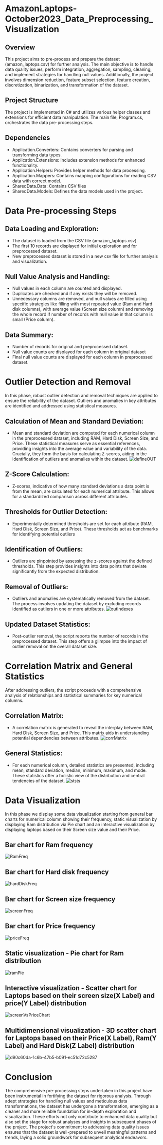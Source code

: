 # AmazonLaptops-October2023_Data_Preprocessing_Visualization

## Overview
This project aims to pre-process and prepare the dataset (amazon_laptops.csv) for further analysis. The main objective is to handle data quality issues, perform integration, aggregation, sampling, cleaning, and implement strategies for handling null values. Additionally, the project involves dimension reduction, feature subset selection, feature creation, discretization, binarization, and transformation of the dataset.

## Project Structure
The project is implemented in C# and utilizes various helper classes and extensions for efficient data manipulation. The main file, Program.cs, orchestrates the data pre-processing steps.

## Dependencies
* Application.Converters: Contains converters for parsing and transforming data types.
* Application.Extensions: Includes extension methods for enhanced functionality.
* Application.Helpers: Provides helper methods for data processing.
* Application.Mappers: Contains mapping configurations for reading CSV data with correct model.
* SharedData.Data: Contains CSV files
* SharedData.Models: Defines the data models used in the project.

# Data Pre-processing Steps

## Data Loading and Exploration:
* The dataset is loaded from the CSV file (amazon_laptops.csv).
* The first 10 records are displayed for initial exploration and for preprocessed dataset.
* New preprocessed dataset is stored in a new csv file for further analysis and visualization.

## Null Value Analysis and Handling:
* Null values in each column are counted and displayed.
* Duplicates are checked and if any exists they will be removed.
* Unnecessary columns are removed, and null values are filled using specific strategies like filling with most repeated value (Ram and Hard disk columns), with average value (Screen size column) and removing the whole record if number of records with null value in that column is small (Price column).

## Data Summary:
* Number of records for original and preprocessed dataset.
* Null value counts are displayed for each column in original dataset
* Final null value counts are displayed for each column in preprocessed dataset.

# Outlier Detection and Removal

In this phase, robust outlier detection and removal techniques are applied to ensure the reliability of the dataset. Outliers and anomalies in key attributes are identified and addressed using statistical measures.

## Calculation of Mean and Standard Deviation:
* Mean and standard deviation are computed for each numerical column in the preprocessed dataset, including RAM, Hard Disk, Screen Size, and Price. These statistical measures serve as essential references, providing insights into the average value and variability of the data. Crucially, they form the basis for calculating Z-scores, aiding in the identification of outliers and anomalies within the dataset.
![defineOUT](https://github.com/Albiongit/AmazonLaptops-October2023_Data_Preprocessing_Visualization/assets/62037447/3a137712-a89b-45d7-838c-f230310a52ad)


## Z-Score Calculation:
* Z-scores, indicative of how many standard deviations a data point is from the mean, are calculated for each numerical attribute. This allows for a standardized comparison across different attributes.

## Thresholds for Outlier Detection:
* Experimentally determined thresholds are set for each attribute (RAM, Hard Disk, Screen Size, and Price). These thresholds act as benchmarks for identifying potential outliers

## Identification of Outliers:
* Outliers are pinpointed by assessing the z-scores against the defined thresholds. This step provides insights into data points that deviate significantly from the expected distribution.

## Removal of Outliers:
* Outliers and anomalies are systematically removed from the dataset. The process involves updating the dataset by excluding records identified as outliers in one or more attributes.
![outIndexes](https://github.com/Albiongit/AmazonLaptops-October2023_Data_Preprocessing_Visualization/assets/62037447/fda9b909-70e8-4b7d-96bf-b950be232a88)


## Updated Dataset Statistics:
* Post-outlier removal, the script reports the number of records in the preprocessed dataset. This step offers a glimpse into the impact of outlier removal on the overall dataset size.

# Correlation Matrix and General Statistics

After addressing outliers, the script proceeds with a comprehensive analysis of relationships and statistical summaries for key numerical columns.
## Correlation Matrix:
* A correlation matrix is generated to reveal the interplay between RAM, Hard Disk, Screen Size, and Price. This matrix aids in understanding potential dependencies between attributes.
![corrMatrix](https://github.com/Albiongit/AmazonLaptops-October2023_Data_Preprocessing_Visualization/assets/62037447/db681787-3966-4583-9dbc-c2001e3c016b)


## General Statistics:
* For each numerical column, detailed statistics are presented, including mean, standard deviation, median, minimum, maximum, and mode. These statistics offer a holistic view of the distribution and central tendencies of the dataset.
![ststs](https://github.com/Albiongit/AmazonLaptops-October2023_Data_Preprocessing_Visualization/assets/62037447/9904e0e3-318e-45d2-a47b-87a0bd90fc8c)


# Data Visualization

In this phase we display some data visualization starting from general bar charts for numerical column showing their frequency, static visualization by displaying Ram distribution via Pie chart and an interactive visualization by displaying laptops based on their Screen size value and their Price.

## Bar chart for Ram frequency
![RamFreq](https://github.com/Albiongit/AmazonLaptops-October2023_Data_Preprocessing_Visualization/assets/62037447/7e2f1cb4-8964-4cd6-a21e-9b1471b902b3)

## Bar chart for Hard disk frequency
![hardDiskFreq](https://github.com/Albiongit/AmazonLaptops-October2023_Data_Preprocessing_Visualization/assets/62037447/26a302d6-f83f-4b55-88cc-bf61b59f6fec)

## Bar chart for Screen size frequency
![screenFreq](https://github.com/Albiongit/AmazonLaptops-October2023_Data_Preprocessing_Visualization/assets/62037447/b973b2fe-aa63-434a-9627-67f2ddd7023d)

## Bar chart for Price frequency
![priceFreq](https://github.com/Albiongit/AmazonLaptops-October2023_Data_Preprocessing_Visualization/assets/62037447/a89a138f-6fb5-44d4-9b9d-dd2e6c65de0e)

## Static visualization - Pie chart for Ram distribution
![ramPie](https://github.com/Albiongit/AmazonLaptops-October2023_Data_Preprocessing_Visualization/assets/62037447/086e5eda-85d0-4e6e-b1e7-8422dd536117)

## Interactive visualization - Scatter chart for Laptops based on their screen size(X Label) and price(Y Label) distribution
![screenVsPriceChart](https://github.com/Albiongit/AmazonLaptops-October2023_Data_Preprocessing_Visualization/assets/62037447/6244058b-b6df-4df4-9b99-098ebe549eb6)

## Multidimensional visualization - 3D scatter chart for Laptops based on their Price(X Label), Ram(Y Label) and Hard Disk(Z Label) distribution
![d90c60da-1c6b-47b5-b091-ec51d72c5287](https://github.com/Albiongit/AmazonLaptops-October2023_Data_Preprocessing_Visualization/assets/62037447/9f877164-0929-4473-98e3-f83326d0e806)


# Conclusion
The comprehensive pre-processing steps undertaken in this project have been instrumental in fortifying the dataset for rigorous analysis. Through adept strategies for handling null values and meticulous data transformations, the dataset has undergone a transformation, emerging as a cleaner and more reliable foundation for in-depth exploration and visualization. These efforts not only contribute to enhanced data quality but also set the stage for robust analyses and insights in subsequent phases of the project. The project's commitment to addressing data quality issues ensures that the dataset is well-prepared to unveil meaningful patterns and trends, laying a solid groundwork for subsequent analytical endeavors.
